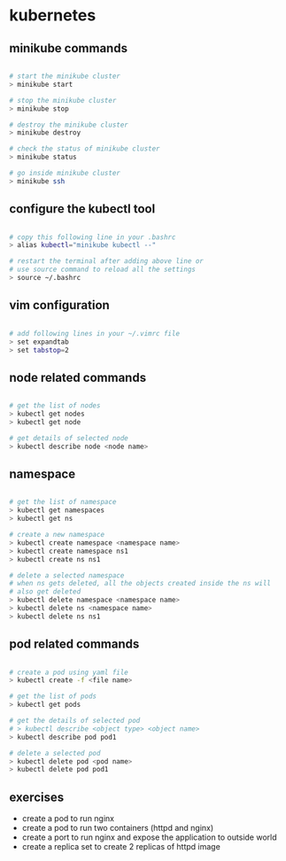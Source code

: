 # kubernetes

## minikube commands

```bash

# start the minikube cluster
> minikube start

# stop the minikube cluster
> minikube stop

# destroy the minikube cluster
> minikube destroy

# check the status of minikube cluster
> minikube status

# go inside minikube cluster
> minikube ssh

```

## configure the kubectl tool

```bash

# copy this following line in your .bashrc
> alias kubectl="minikube kubectl --"

# restart the terminal after adding above line or
# use source command to reload all the settings
> source ~/.bashrc

```

## vim configuration

```bash

# add following lines in your ~/.vimrc file
> set expandtab
> set tabstop=2

```

## node related commands

```bash

# get the list of nodes
> kubectl get nodes
> kubectl get node

# get details of selected node
> kubectl describe node <node name>

```

## namespace

```bash

# get the list of namespace
> kubectl get namespaces
> kubectl get ns

# create a new namespace
> kubectl create namespace <namespace name>
> kubectl create namespace ns1
> kubectl create ns ns1

# delete a selected namespace
# when ns gets deleted, all the objects created inside the ns will
# also get deleted
> kubectl delete namespace <namespace name>
> kubectl delete ns <namespace name>
> kubectl delete ns ns1

```

## pod related commands

```bash

# create a pod using yaml file
> kubectl create -f <file name>

# get the list of pods
> kubectl get pods

# get the details of selected pod
# > kubectl describe <object type> <object name>
> kubectl describe pod pod1

# delete a selected pod
> kubectl delete pod <pod name>
> kubectl delete pod pod1


```

## exercises

- create a pod to run nginx
- create a pod to run two containers (httpd and nginx)
- create a port to run nginx and expose the application to outside world
- create a replica set to create 2 replicas of httpd image
